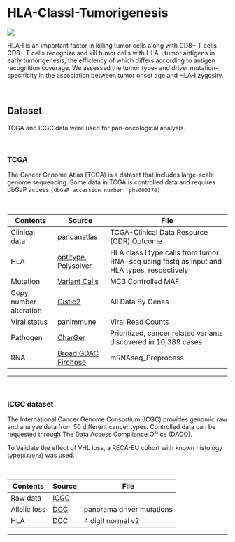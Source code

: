 # HLA-ClassI-Tumorigenesis
![](https://i.imgur.com/552qtze.png)

 HLA-I is an important factor in killing tumor cells along with CD8+ T cells. CD8+ T cells recognize and kill tumor cells with HLA-I tumor antigens in early tumorigenesis, the efficiency of which differs according to antigen recognition coverage. We assessed the tumor type- and driver mutation-specificity in the association between tumor onset age and HLA-I zygosity. 

<br/>

## Dataset
TCGA and ICGC data were used for pan-oncological analysis.

<br/>

### TCGA
The Cancer Genome Atlas (TCGA) is a dataset that includes large-scale genome sequencing. Some data in TCGA is controlled data and requires dbGaP access `(dbGaP accession number: phs000178)`

<br/>

| Contents               | Source                                                                                                                                                       | File                                                                                       |
| ---------------------- | ------------------------------------------------------------------------------------------------------------------------------------------------------------ | ------------------------------------------------------------------------------------------ |
| Clinical data          | [pancanatlas](https://gdc.cancer.gov/about-data/publications/pancanatlas)                                                                                    | TCGA-Clinical Data Resource (CDR) Outcome                                                  |
| HLA                    | [optitype](https://gdc.cancer.gov/about-data/publications/panimmune), [Polysolver](https://gdc.cancer.gov/about-data/publications/PanCanAtlas-Splicing-2018) | HLA class I type calls from tumor RNA-seq using fastq as input and HLA types, respectively |
| Mutation               | [Variant Calls](https://gdc.cancer.gov/about-data/publications/mc3-2017)                                                                                     | MC3 Controlled MAF                                                                         |
| Copy number alteration | [Gistic2](https://gdac.broadinstitute.org/runs/analyses__2016_01_28/reports/cancer/KIRC-TP/CopyNumber_Gistic2/nozzle.html)                                   | All Data By Genes                                                                          |
| Viral status           | [panimmune](https://gdc.cancer.gov/about-data/publications/panimmune)                                                                                        | Viral Read Counts                                                                          |
| Pathogen               | [CharGer](https://gdc.cancer.gov/about-data/publications/PanCanAtlas-Germline-AWG)                                                                           | Prioritized, cancer related variants discovered in 10,389 cases                            |
| RNA | [Broad GDAC Firehose](http://firebrowse.org/?cohort=KIRC&download_dialog=true) | mRNAseq_Preprocess |

---
<br/>

###  ICGC dataset
The International Cancer Genome Consortium (ICGC) provides genomic raw and analyze data from 50 different cancer types. Controlled data can be requested through The Data Access Compliance Office (DACO).

To Validate the effect of VHL loss, a RECA-EU cohort with known histology type(`8310/3`) was used.

<br/>

| Contents     | Source                                                      | File                      |
| ------------ | ----------------------------------------------------------- | ------------------------- |
| Raw data     | [ICGC](https://dcc.icgc.org/)                               |                           |
| Allelic loss | [DCC](https://dcc.icgc.org/releases/PCAWG/driver_mutations) | panorama driver mutations |
| HLA  | [DCC](https://dcc.icgc.org/releases/PCAWG/hla_and_neoantigen) | 4 digit normal v2 |
---